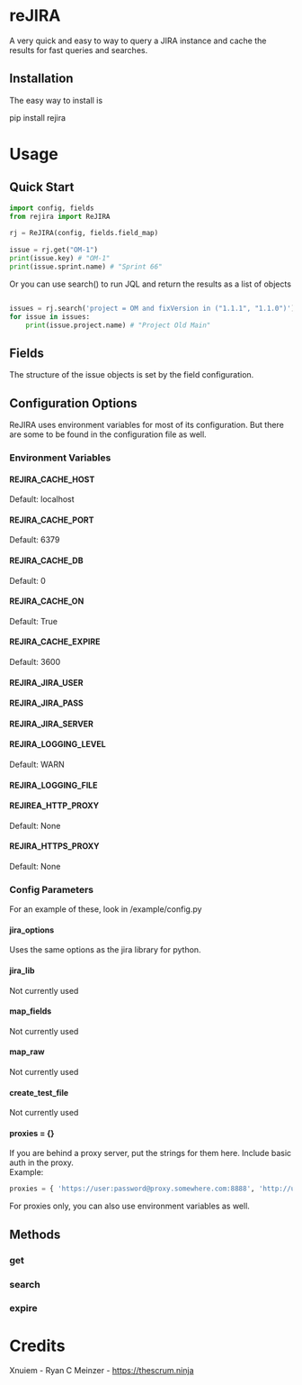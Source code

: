 # reJIRA
A very quick and easy to way to query a JIRA instance and cache the results for fast queries and searches.   


## Installation
The easy way to install is 

pip install rejira


# Usage

## Quick Start
```python
import config, fields
from rejira import ReJIRA
 
rj = ReJIRA(config, fields.field_map)
 
issue = rj.get("OM-1")
print(issue.key) # "OM-1"
print(issue.sprint.name) # "Sprint 66"
```

Or you can use search() to run JQL and return the results as a list of objects
```python

issues = rj.search('project = OM and fixVersion in ("1.1.1", "1.1.0")')
for issue in issues:
    print(issue.project.name) # "Project Old Main"  
```

## Fields
The structure of the issue objects is set by the field configuration.



## Configuration Options
ReJIRA uses environment variables for most of its configuration.  But there are some to be found in the configuration 
file as well.

### Environment Variables

#### REJIRA_CACHE_HOST
Default: localhost

#### REJIRA_CACHE_PORT
Default: 6379


#### REJIRA_CACHE_DB
Default: 0


#### REJIRA_CACHE_ON
Default: True


#### REJIRA_CACHE_EXPIRE
Default: 3600


#### REJIRA_JIRA_USER


#### REJIRA_JIRA_PASS

#### REJIRA_JIRA_SERVER

#### REJIRA_LOGGING_LEVEL
Default: WARN

#### REJIRA_LOGGING_FILE


#### REJIREA_HTTP_PROXY
Default: None


#### REJIRA_HTTPS_PROXY
Default: None



### Config Parameters
For an example of these, look in /example/config.py

#### jira_options
Uses the same options as the jira library for python.   

#### jira_lib
Not currently used 

#### map_fields
Not currently used
 
#### map_raw
Not currently used 

#### create_test_file
Not currently used 

#### proxies = {}
If you are behind a proxy server, put the strings for them here.  Include basic auth in the proxy.  
Example:
```python
proxies = { 'https://user:password@proxy.somewhere.com:8888', 'http://user:password@proxy.somewhere.com:8888' }
```
For proxies only, you can also use environment variables as well.


## Methods
### get
### search
### expire






# Credits
Xnuiem - Ryan C Meinzer - https://thescrum.ninja